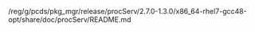 /reg/g/pcds/pkg_mgr/release/procServ/2.7.0-1.3.0/x86_64-rhel7-gcc48-opt/share/doc/procServ/README.md